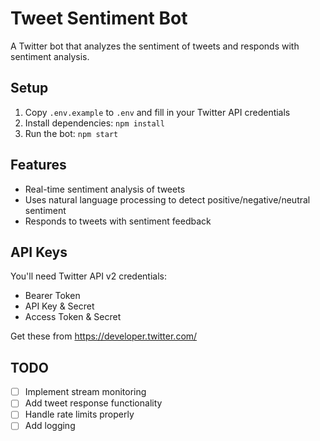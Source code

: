 # Tweet Sentiment Bot

A Twitter bot that analyzes the sentiment of tweets and responds with sentiment analysis.

## Setup

1. Copy `.env.example` to `.env` and fill in your Twitter API credentials
2. Install dependencies: `npm install`
3. Run the bot: `npm start`

## Features

- Real-time sentiment analysis of tweets
- Uses natural language processing to detect positive/negative/neutral sentiment
- Responds to tweets with sentiment feedback

## API Keys

You'll need Twitter API v2 credentials:
- Bearer Token
- API Key & Secret  
- Access Token & Secret

Get these from https://developer.twitter.com/

## TODO

- [ ] Implement stream monitoring
- [ ] Add tweet response functionality
- [ ] Handle rate limits properly
- [ ] Add logging